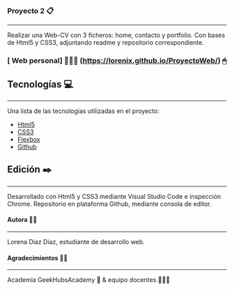 ### Proyecto 2 📋 
***
Realizar una Web-CV con 3 ficheros: home, contacto y portfolio. Con bases de Html5 y CSS3, adjuntando readme y repositorio correspondiente.

### [ Web personal] 👩🏻‍💻 (https://lorenix.github.io/ProyectoWeb/) 🖱
## Tecnologías 💻
***
Una lista de las tecnologías utilizadas en el proyecto:
* [Html5](https://developer.mozilla.org/es/docs/Glossary/HTML5) 
* [CSS3](https://developer.mozilla.org/es/docs/Web/CSS)
* [Flexbox](https://developer.mozilla.org/es/docs/Learn/CSS/CSS_layout/Flexbox)
* [Github](https://github.com/)
## Edición ✒️
***
Desarrollado con Html5 y CSS3 mediante Visual Studio Code e inspección Chrome. Repositorio en plataforma Github, mediante consola de editor.

#### Autora 👩🏻
***
Lorena Diaz Diaz, estudiante de desarrollo web.

#### Agradecimientos 🙏🏻
***
Academia GeekHubsAcademy 🏫 & equipo docentes.👨🏻‍🏫